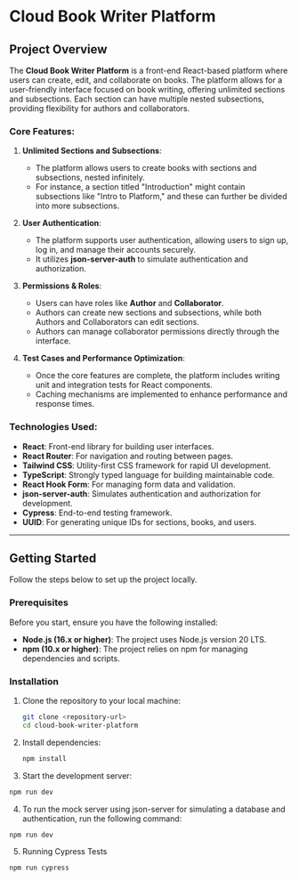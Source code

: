 # Cloud Book Writer Platform

## Project Overview

The **Cloud Book Writer Platform** is a front-end React-based platform where users can create, edit, and collaborate on books. The platform allows for a user-friendly interface focused on book writing, offering unlimited sections and subsections. Each section can have multiple nested subsections, providing flexibility for authors and collaborators.

### Core Features:

1. **Unlimited Sections and Subsections**:

   - The platform allows users to create books with sections and subsections, nested infinitely.
   - For instance, a section titled "Introduction" might contain subsections like "Intro to Platform," and these can further be divided into more subsections.

2. **User Authentication**:

   - The platform supports user authentication, allowing users to sign up, log in, and manage their accounts securely.
   - It utilizes **json-server-auth** to simulate authentication and authorization.

3. **Permissions & Roles**:

   - Users can have roles like **Author** and **Collaborator**.
   - Authors can create new sections and subsections, while both Authors and Collaborators can edit sections.
   - Authors can manage collaborator permissions directly through the interface.

4. **Test Cases and Performance Optimization**:
   - Once the core features are complete, the platform includes writing unit and integration tests for React components.
   - Caching mechanisms are implemented to enhance performance and response times.

### Technologies Used:

- **React**: Front-end library for building user interfaces.
- **React Router**: For navigation and routing between pages.
- **Tailwind CSS**: Utility-first CSS framework for rapid UI development.
- **TypeScript**: Strongly typed language for building maintainable code.
- **React Hook Form**: For managing form data and validation.
- **json-server-auth**: Simulates authentication and authorization for development.
- **Cypress**: End-to-end testing framework.
- **UUID**: For generating unique IDs for sections, books, and users.

---

## Getting Started

Follow the steps below to set up the project locally.

### Prerequisites

Before you start, ensure you have the following installed:

- **Node.js (16.x or higher)**: The project uses Node.js version 20 LTS.
- **npm (10.x or higher)**: The project relies on npm for managing dependencies and scripts.

### Installation

1. Clone the repository to your local machine:
   ```bash
   git clone <repository-url>
   cd cloud-book-writer-platform
   ```

2. Install dependencies:
    ```bash
    npm install
    ```

3. Start the development server:
  ```bash
  npm run dev
  ```

4. To run the mock server using json-server for simulating a database and authentication, run the following command:
  ```bash
  npm run dev
  ```

5. Running Cypress Tests
  ```bash
  npm run cypress
  ```
